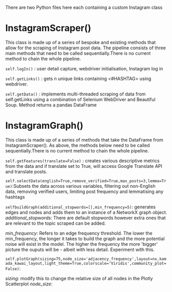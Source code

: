 There are two Python files here each containing a custom Instagram class

# InstagramScraper()

This class is made up of a series of bespoke and existing methods that allow for the scraping of Instagram post data. The pipeline consists of three main methods that need to be called sequentially.There is no current method to chain the whole pipeline. 

`self.logIn()` : user detail capture, webdriver initialisation, Instagram log in

`self.getLinks()` : gets n unique links containing <#HASHTAG> using webdriver. 

`self.getData()` : implements multi-threaded scraping of data from self.getLinks using a combination of Selenium WebDriver and Beautiful Soup. Method returns a pandas DataFrame

# InstagramGraph()

This class is made up of a series of methods that take the DataFrame from InstagramScraper(). As above, the methods below need to be called sequentially.There is no current method to chain the whole pipeline. 

`self.getFeatures(translate=False)` : creates various descriptive metrics from the data and if translate set to True, will access Google Translate API and translate posts. 

`self.selectData(english=True,remove_verified=True,max_posts=3,lemma=True)`:Subsets the data across various variables, filtering out non-English data, removing verified users, limiting post frequency and lemmatising any hashtags

`selfbuildGraph(additional_stopwords=[],min_frequency=5)`: generates edges and nodes and adds them to an instance of a NetworkX graph object. 
*additional_stopwords*: There are default stopwords however extra ones that are relevant to the topic scraped can be added.

*min_frequency*: Refers to an edge frequency threshold. The lower the min_frequency, the longer it takes to build the graph and the more potential noise will exist in the model. The higher the frequency the more 'bigger' picture the ouputs will be - albeit with less detail. Experiment with this.

`self.plotGraph(sizing=75,node_size='adjacency_frequency',layout=nx.kamada_kawai_layout,light_theme=True,colorscale='Viridis',community_plot=False)`:

*sizing*: modify this to change the relative size of all nodes in the Plotly Scatterplot
*node_size*: 

